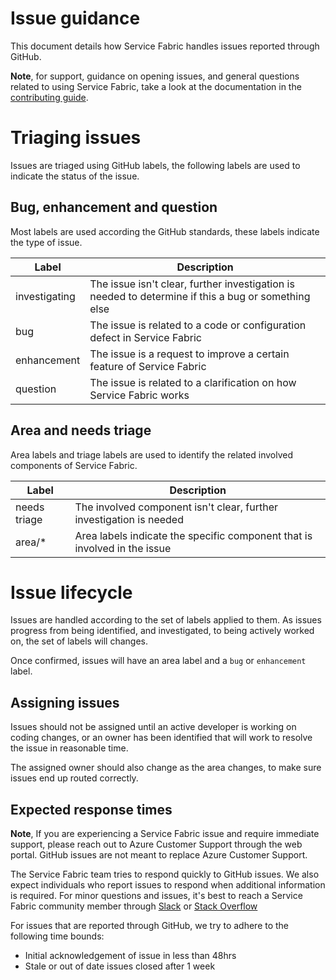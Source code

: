 # Issue guidance

This document details how Service Fabric handles issues reported through GitHub.

**Note**, for support, guidance on opening issues, and general questions related to using Service Fabric, take a look
at the documentation in the [contributing guide](CONTRIBUTING.md).

# Triaging issues

Issues are triaged using GitHub labels, the following labels are used to indicate the status
of the issue.

## Bug, enhancement and question

Most labels are used according the GitHub standards, these labels indicate the type of issue.

|     Label     |                                             Description                                             |
| ------------- | --------------------------------------------------------------------------------------------------- |
| investigating | The issue isn't clear, further investigation is needed to determine if this a bug or something else |
| bug           | The issue is related to a code or configuration defect in Service Fabric                            |
| enhancement   | The issue is a request to improve a certain feature of Service Fabric                               |
| question      | The issue is related to a clarification on how Service Fabric works                                 |


## Area and needs triage

Area labels and triage labels are used to identify the related involved components of Service Fabric.

|    Label     |                                Description                                |
| ------------ | ------------------------------------------------------------------------- |
| needs triage | The involved component isn't clear, further investigation is needed       |
| area/*       | Area labels indicate the specific component that is involved in the issue |


# Issue lifecycle

Issues are handled according to the set of labels applied to them. As issues progress from being
identified, and investigated, to being actively worked on, the set of labels will changes. 

Once confirmed, issues will have an area label and a `bug` or `enhancement` label.

## Assigning issues

Issues should not be assigned until an active developer is working on coding changes, or an owner
has been identified that will work to resolve the issue in reasonable time.

The assigned owner should also change as the area changes, to make sure issues end up routed
correctly.

## Expected response times

**Note**, If you are experiencing a Service Fabric issue and require immediate support, please
reach out to Azure Customer Support through the web portal. GitHub issues are not meant to replace
Azure Customer Support.

The Service Fabric team tries to respond quickly to GitHub issues. We also expect individuals who report
issues to respond when additional information is required. For minor questions and issues, it's best to 
reach a Service Fabric community member through [Slack]() or [Stack Overflow](https://stackoverflow.com/questions/tagged/azure-service-fabric)

For issues that are reported through GitHub, we try to adhere to the following time bounds:

- Initial acknowledgement of issue in less than 48hrs
- Stale or out of date issues closed after 1 week
